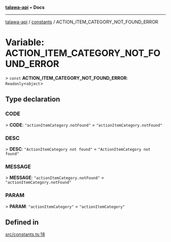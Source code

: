 [**talawa-api**](../../README.md) • **Docs**

***

[talawa-api](../../modules.md) / [constants](../README.md) / ACTION\_ITEM\_CATEGORY\_NOT\_FOUND\_ERROR

# Variable: ACTION\_ITEM\_CATEGORY\_NOT\_FOUND\_ERROR

\> `const` **ACTION\_ITEM\_CATEGORY\_NOT\_FOUND\_ERROR**: `Readonly`\<`object`\>

## Type declaration

### CODE

\> **CODE**: `"actionItemCategory.notFound"` = `"actionItemCategory.notFound"`

### DESC

\> **DESC**: `"ActionItemCategory not found"` = `"ActionItemCategory not found"`

### MESSAGE

\> **MESSAGE**: `"actionItemCategory.notFound"` = `"actionItemCategory.notFound"`

### PARAM

\> **PARAM**: `"actionItemCategory"` = `"actionItemCategory"`

## Defined in

[src/constants.ts:18](https://github.com/PalisadoesFoundation/talawa-api/blob/2f8fb6988cd34004fbbf76550c8eef691b861a19/src/constants.ts#L18)
